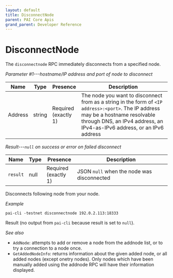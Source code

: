 ```yaml
---
layout: default
title: DisconnectNode
parent: PAI Core Apis
grand_parent: Developer Reference
---
```


DisconnectNode
========================

The `disconnectnode` RPC immediately disconnects from a specified node.

*Parameter #1---hostname/IP address and port of node to disconnect*

| Name   | Type   | Presence                | Description
|--------|--------|-------------------------|-------------
|Address | string | Required<br>(exactly 1) | The node you want to disconnect from as a string in the form of `<IP address>:<port>`.  The IP address may be a hostname resolvable through DNS, an IPv4 address, an IPv4-as-IPv6 address, or an IPv6 address

*Result---`null` on success or error on failed disconnect*

| Name   | Type   | Presence                | Description
|--------|--------|-------------------------|-------------
|`result` | null | Required<br>(exactly 1) | JSON `null` when the node was disconnected


Disconnects following node from your node.

*Example*

```
pai-cli -testnet disconnectnode 192.0.2.113:18333
```

Result (no output from `pai-cli` because result is set to `null`).

*See also*

* `AddNode`: attempts to add or remove a node from the addnode list, or to try a connection to a node once.
* `GetAddedNodeInfo`:  returns information about the given added node, or all added nodes (except onetry nodes). Only nodes which have been manually added using the addnode RPC will have their information displayed.
